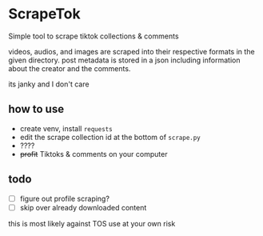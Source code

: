 # ScrapeTok

Simple tool to scrape tiktok collections & comments

videos, audios, and images are scraped into their respective formats in the given directory.
post metadata is stored in a json including information about the creator and the comments.

its janky and I don't care

## how to use
+ create venv, install `requests`
+ edit the scrape collection id at the bottom of `scrape.py`
+ ????
+ ~~profit~~ Tiktoks & comments on your computer

## todo
+ [ ] figure out profile scraping?
+ [ ] skip over already downloaded content

this is most likely against TOS use at your own risk
